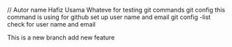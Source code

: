 // Autor name Hafiz Usama
Whateve for testing
git commands
git config   this command is using for github set up user name and email
git config -list    check for user name and email

This is a new branch
add new feature
